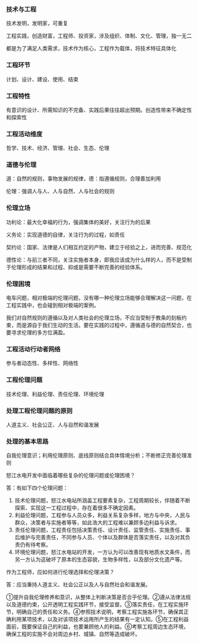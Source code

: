 ### 技术与工程

技术发明，发明家，可重复

工程实践，创造财富，工程师、投资家，涉及组织、体制、文化、管理，独一无二

都是为了满足人类需求，技术作为核心，工程作为载体，将技术特征具体化

### 工程环节

计划、设计、建设、使用、结束

### 工程特性

有意识的设计、所需知识的不完备、实践后果往往超出预期。创造性带来不确定性和探索性

### 工程活动维度

哲学、技术、经济、管理、社会、生态、伦理

### 道德与伦理

道：自然的规则，事物发展的规律，德：指遵循规则，合理善加利用

伦理：强调人与人、人与自然、人与社会的规则

### 伦理立场

功利论：最大化幸福的行为，强调集体的美好，关注行为的后果

义务论：实现道德的自律，关注行为的过程，如责任

契约论：国家、法律是人们相互约定的产物，建立于经验之上，进而完善、规范化

德性论：与前三者不同，关注实施者本身，即我应该成为什么样的人，而不是受制于伦理形成的结果和过程、抑或是需要不断完善的经验体系。

### 伦理困境

电车问题，相对极端的伦理问题，没有哪一种伦理立场能够合理解决这一问题，在工程实践中，也会碰到相对极端的案例。

我们对自然规则的遵循以及对人类社会的伦理立场，不应当受制于教条的刻板约束，而是源自于我们生动的生活。要在实践的过程中，遵循道与德的自然契合，也要寻求伦理的多方位满盈。

### 工程活动行动者网络

参与者动态性、多样性、网络性

### 工程伦理问题

技术伦理、利益伦理、责任伦理、环境伦理

### 处理工程伦理问题的原则

人道主义、社会公正、人与自然和谐发展

### 处理的基本思路

自我伦理意识；利用伦理原则、底线原则结合具体情境分析；不断修正完善伦理准则





怒江水电开发中面临着哪些复杂的伦理问题或伦理困境？

答：有如下四个伦理问题：

1. 技术伦理问题，怒江水电站所涵盖工程要素复杂，工程周期较长，伴随着不断探索、实现这一工程过程中，存在着很多不确定因素。
2. 利益伦理问题，工程参与人员众多，利益关系复杂多样，地方与中央，人民与群众，决策者与实施者等等，如此浩大的工程难以兼顾多边利益与诉求。
3. 责任伦理问题，工程责任包括决策责任、设计责任、监管责任、实施责任、事后维护与完善责任，不同参与人员、个体以及群体是否落实责任，以及对其负责仍有待考察。
4. 环境伦理问题，怒江水电站的开发，一方认为可以改善现有地质水文条件，而另一方认为这破坏了原本的生态容貌，生物多样性，以及部分文化遗产等。

作为工程师，应如何进行伦理选择和伦理决策？

答：应当秉持人道主义、社会公正以及人与自然社会和谐发展。

①提升自我伦理修养和意识，从整体上判断决策是否合乎伦理。②遵从法律法规以及道德约束，公开透明工程实践环节，接受监督。③落实责任，在工程实施环节，明确自己的责任和义务。④参照技术说明，考察工程实施各环节，确保其正确利用某项技术，以及对该项技术运用所产生的结果有一定认知。⑤在工程利益面前，既要保证自己的利益，也要兼顾他人的利益。⑥考察工程周边生态环境，确保工程的实施不会对周边乡村、城镇、自然等造成破坏。